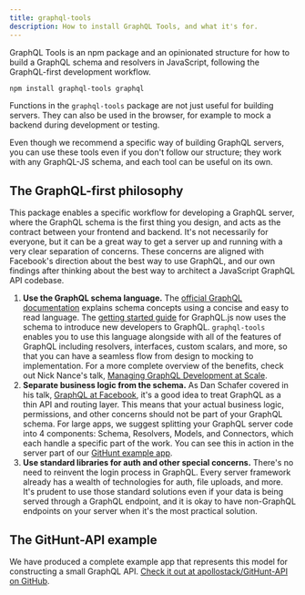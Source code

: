 ```yaml
---
title: graphql-tools
description: How to install GraphQL Tools, and what it's for.
---
```


GraphQL Tools is an npm package and an opinionated structure for how to build a GraphQL schema and resolvers in JavaScript, following the GraphQL-first development workflow.

```txt
npm install graphql-tools graphql
```

Functions in the `graphql-tools` package are not just useful for building servers. They can also be used in the browser, for example to mock a backend during development or testing.

Even though we recommend a specific way of building GraphQL servers, you can use these tools even if you don't follow our structure; they work with any GraphQL-JS schema, and each tool can be useful on its own.

<h2 id="recommendations">The GraphQL-first philosophy</h2>

This package enables a specific workflow for developing a GraphQL server, where the GraphQL schema is the first thing you design, and acts as the contract between your frontend and backend. It's not necessarily for everyone, but it can be a great way to get a server up and running with a very clear separation of concerns. These concerns are aligned with Facebook's direction about the best way to use GraphQL, and our own findings after thinking about the best way to architect a JavaScript GraphQL API codebase.

1. **Use the GraphQL schema language.** The [official GraphQL documentation](http://graphql.org/learn/schema/) explains schema concepts using a concise and easy to read language. The [getting started guide](http://graphql.org/graphql-js/) for GraphQL.js now uses the schema to introduce new developers to GraphQL. `graphql-tools` enables you to use this language alongside with all of the features of GraphQL including resolvers, interfaces, custom scalars, and more, so that you can have a seamless flow from design to mocking to implementation. For a more complete overview of the benefits, check out Nick Nance's talk, [Managing GraphQL Development at Scale](https://www.youtube.com/watch?v=XOM8J4LaYFg).
2. **Separate business logic from the schema.** As Dan Schafer covered in his talk, [GraphQL at Facebook](https://medium.com/apollo-stack/graphql-at-facebook-by-dan-schafer-38d65ef075af#.jduhdwudr), it's a good idea to treat GraphQL as a thin API and routing layer. This means that your actual business logic, permissions, and other concerns should not be part of your GraphQL schema. For large apps, we suggest splitting your GraphQL server code into 4 components: Schema, Resolvers, Models, and Connectors, which each handle a specific part of the work. You can see this in action in the server part of our [GitHunt example app](https://github.com/apollostack/GitHunt-API/blob/master/api/schema.js).
3. **Use standard libraries for auth and other special concerns.** There's no need to reinvent the login process in GraphQL. Every server framework already has a wealth of technologies for auth, file uploads, and more. It's prudent to use those standard solutions even if your data is being served through a GraphQL endpoint, and it is okay to have non-GraphQL endpoints on your server when it's the most practical solution.

<h2 id="example">The GitHunt-API example</h2>

We have produced a complete example app that represents this model for constructing a small GraphQL API. [Check it out at apollostack/GitHunt-API on GitHub](https://github.com/apollostack/GitHunt-API).
